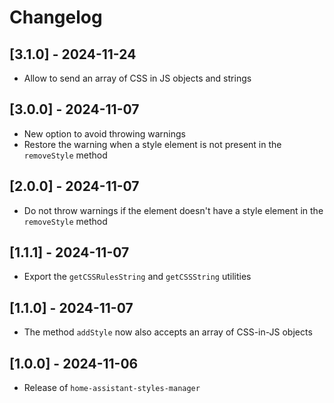 # Changelog

## [3.1.0] - 2024-11-24

- Allow to send an array of CSS in JS objects and strings

## [3.0.0] - 2024-11-07

- New option to avoid throwing warnings
- Restore the warning when a style element is not present in the `removeStyle` method

## [2.0.0] - 2024-11-07

- Do not throw warnings if the element doesn't have a style element in the `removeStyle` method

## [1.1.1] - 2024-11-07

- Export the `getCSSRulesString` and `getCSSString` utilities

## [1.1.0] - 2024-11-07

- The method `addStyle` now also accepts an array of CSS-in-JS objects

## [1.0.0] - 2024-11-06

- Release of `home-assistant-styles-manager`